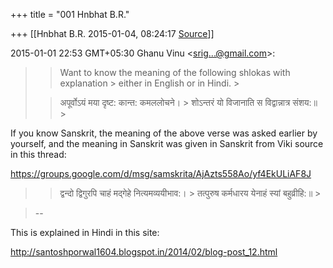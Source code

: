+++
title = "001 Hnbhat B.R."

+++
[[Hnbhat B.R.	2015-01-04, 08:24:17 [Source](https://groups.google.com/g/samskrita/c/iLZtTE_-qeg)]]



2015-01-01 22:53 GMT+05:30 Ghanu Vinu \<[srig...@gmail.com]()\>:  

> 
> > Want to know the meaning of the following shlokas with explanation > either in English or in Hindi. >
> 
> >   
> > 
> > 
> >   
> > 
> > 
> > अपूर्वोऽयं मया दृष्ट: कान्त: कमललोचने। >
> शोऽन्तरं यो विजानाति स विद्वान्नात्र संशय:॥ >
> 
> > 
> > 

  

If you know Sanskrit, the meaning of the above verse was asked earlier by yourself, and the meaning in Sanskrit was given in Sanskrit from Viki source in this thread:

  

<https://groups.google.com/d/msg/samskrita/AjAzts558Ao/yf4EkULiAF8J>  



> 
> > 
> > द्वन्दो द्विगुरपि चाहं मद्गेहे नित्यमव्ययीभाव:। >
> तत्पुरुष कर्मधारय येनाहं स्यां बहुव्रीहि:॥ >
> 
> > 

> --  

  

This is explained in Hindi in this site:

  

<http://santoshporwal1604.blogspot.in/2014/02/blog-post_12.html>

  



  

  

